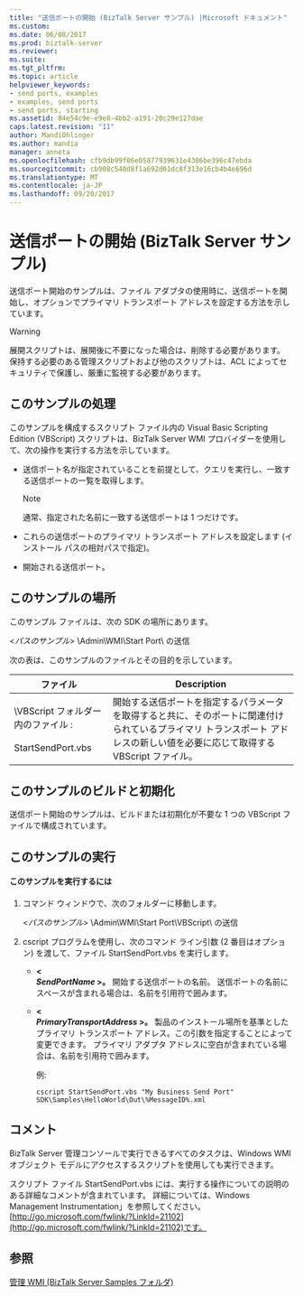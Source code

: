 ```yaml
---
title: "送信ポートの開始 (BizTalk Server サンプル) |Microsoft ドキュメント"
ms.custom: 
ms.date: 06/08/2017
ms.prod: biztalk-server
ms.reviewer: 
ms.suite: 
ms.tgt_pltfrm: 
ms.topic: article
helpviewer_keywords:
- send ports, examples
- examples, send ports
- send ports, starting
ms.assetid: 84e54c9e-e9e8-4bb2-a191-20c29e127dae
caps.latest.revision: "11"
author: MandiOhlinger
ms.author: mandia
manager: anneta
ms.openlocfilehash: cfb9db99f06e05877939631e4306be396c47ebda
ms.sourcegitcommit: cb908c540d8f1a692d01dc8f313e16cb4b4e696d
ms.translationtype: MT
ms.contentlocale: ja-JP
ms.lasthandoff: 09/20/2017
---
```

# <a name="start-send-port-biztalk-server-sample"></a>送信ポートの開始 (BizTalk Server サンプル)
送信ポート開始のサンプルは、ファイル アダプタの使用時に、送信ポートを開始し、オプションでプライマリ トランスポート アドレスを設定する方法を示しています。  
  
> [!WARNING]
>  展開スクリプトは、展開後に不要になった場合は、削除する必要があります。 保持する必要のある管理スクリプトおよび他のスクリプトは、ACL によってセキュリティで保護し、厳重に監視する必要があります。  
  
## <a name="what-this-sample-does"></a>このサンプルの処理  
 このサンプルを構成するスクリプト ファイル内の Visual Basic Scripting Edition (VBScript) スクリプトは、BizTalk Server WMI プロバイダーを使用して、次の操作を実行する方法を示しています。  
  
-   送信ポート名が指定されていることを前提として、クエリを実行し、一致する送信ポートの一覧を取得します。  
  
    > [!NOTE]
    >  通常、指定された名前に一致する送信ポートは 1 つだけです。  
  
-   これらの送信ポートのプライマリ トランスポート アドレスを設定します (インストール パスの相対パスで指定)。  
  
-   開始される送信ポート。  
  
## <a name="where-to-find-this-sample"></a>このサンプルの場所  
 このサンプル ファイルは、次の SDK の場所にあります。  
  
 \<*パスのサンプル*> \Admin\WMI\Start Port\ の送信  
  
 次の表は、このサンプルのファイルとその目的を示しています。  
  
|ファイル|Description|  
|---------------|-----------------|  
|\VBScript フォルダー内のファイル : <br /><br /> StartSendPort.vbs|開始する送信ポートを指定するパラメータを取得すると共に、そのポートに関連付けられているプライマリ トランスポート アドレスの新しい値を必要に応じて取得する VBScript ファイル。|  
  
## <a name="building-and-initializing-this-sample"></a>このサンプルのビルドと初期化  
 送信ポート開始のサンプルは、ビルドまたは初期化が不要な 1 つの VBScript ファイルで構成されています。  
  
## <a name="running-this-sample"></a>このサンプルの実行  
  
#### <a name="to-run-this-sample"></a>このサンプルを実行するには  
  
1.  コマンド ウィンドウで、次のフォルダーに移動します。  
  
     \<*パスのサンプル*> \Admin\WMI\Start Port\VBScript\ の送信  
  
2.  cscript プログラムを使用し、次のコマンド ライン引数 (2 番目はオプション) を渡して、ファイル StartSendPort.vbs を実行します。  
  
    -   **\<**   
         ***SendPortName* >。** 開始する送信ポートの名前。 送信ポートの名前にスペースが含まれる場合は、名前を引用符で囲みます。  
  
    -   **\<**   
         ***PrimaryTransportAddress* >。** 製品のインストール場所を基準としたプライマリ トランスポート アドレス。この引数を指定することによって変更できます。 プライマリ アダプタ アドレスに空白が含まれている場合は、名前を引用符で囲みます。  
  
         例:  
  
        ```  
        cscript StartSendPort.vbs "My Business Send Port" SDK\Samples\HelloWorld\Out\%MessageID%.xml  
        ```  
  
## <a name="comments"></a>コメント  
 BizTalk Server 管理コンソールで実行できるすべてのタスクは、Windows WMI オブジェクト モデルにアクセスするスクリプトを使用しても実行できます。  
  
 スクリプト ファイル StartSendPort.vbs には、実行する操作についての説明のある詳細なコメントが含まれています。 詳細については、Windows Management Instrumentation」を参照してください。 [http://go.microsoft.com/fwlink/?LinkId=21102](http://go.microsoft.com/fwlink/?LinkId=21102)です。  
  
## <a name="see-also"></a>参照  
 [管理 WMI (BizTalk Server Samples フォルダ)](../core/admin-wmi-biztalk-server-samples-folder.md)